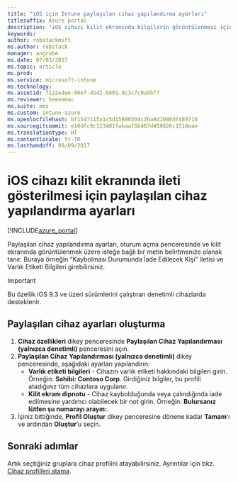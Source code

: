 ```yaml
---
title: "iOS için Intune paylaşılan cihaz yapılandırma ayarları"
titlesuffix: Azure portal
description: "iOS cihazı kilit ekranında bilgilerin görüntülenmesi için kullanabileceğiniz Intune ayarlarını öğrenin.\""
keywords: 
author: robstackmsft
ms.author: robstack
manager: angrobe
ms.date: 07/03/2017
ms.topic: article
ms.prod: 
ms.service: microsoft-intune
ms.technology: 
ms.assetid: f122e4ee-90e7-4b42-b801-8c1c7c0a5bf7
ms.reviewer: heenamac
ms.suite: ems
ms.custom: intune-azure
ms.openlocfilehash: bf1547115a1c5d15890504c26a9d1086df489718
ms.sourcegitcommit: e10dfc9c123401fabaaf5b487d459826c1510eae
ms.translationtype: HT
ms.contentlocale: tr-TR
ms.lasthandoff: 09/09/2017
---
```

# <a name="shared-device-configuration-settings-to-display-messages-on-the-ios-device-lock-screen"></a>iOS cihazı kilit ekranında ileti gösterilmesi için paylaşılan cihaz yapılandırma ayarları

[!INCLUDE[azure_portal](./includes/azure_portal.md)]

Paylaşılan cihaz yapılandırma ayarları, oturum açma penceresinde ve kilit ekranında görüntülenmek üzere isteğe bağlı bir metin belirtmenize olanak tanır. Buraya örneğin “Kaybolması Durumunda İade Edilecek Kişi” iletisi ve Varlık Etiketi Bilgileri girebilirsiniz. 

>[!IMPORTANT]
> Bu özellik iOS 9.3 ve üzeri sürümlerini çalıştıran denetimli cihazlarda desteklenir.

## <a name="create-shared-device-settings"></a>Paylaşılan cihaz ayarları oluşturma

1. **Cihaz özellikleri** dikey penceresinde **Paylaşılan Cihaz Yapılandırması (yalnızca denetimli)** penceresini açın.
2. **Paylaşılan Cihaz Yapılandırması (yalnızca denetimli)** dikey penceresinde, aşağıdaki ayarları yapılandırın:
    - **Varlık etiketi bilgileri** - Cihazın varlık etiketi hakkındaki bilgileri girin. Örneğin: **Sahibi: Contoso Corp**. Girdiğiniz bilgiler, bu profili atadığınız tüm cihazlara uygulanır.
    - **Kilit ekranı dipnotu** - Cihaz kaybolduğunda veya çalındığında iade edilmesine yardımcı olabilecek bir not girin. Örneğin: **Bulursanız lütfen şu numarayı arayın:**.
3. İşiniz bittiğinde, **Profil Oluştur** dikey penceresine dönene kadar **Tamam**’ı ve ardından **Oluştur**’u seçin. 


## <a name="next-steps"></a>Sonraki adımlar

Artık seçtiğiniz gruplara cihaz profilini atayabilirsiniz. Ayrıntılar için bkz. [Cihaz profilleri atama](device-profile-assign.md).
